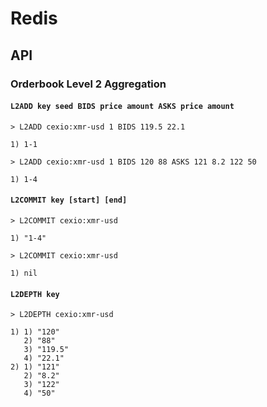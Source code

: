 # Redis

## API

### Orderbook Level 2 Aggregation

#### `L2ADD key seed BIDS price amount ASKS price amount`

```
> L2ADD cexio:xmr-usd 1 BIDS 119.5 22.1

1) 1-1

> L2ADD cexio:xmr-usd 1 BIDS 120 88 ASKS 121 8.2 122 50

1) 1-4
```

#### `L2COMMIT key [start] [end]`

```
> L2COMMIT cexio:xmr-usd 

1) "1-4"

> L2COMMIT cexio:xmr-usd 

1) nil
```

#### `L2DEPTH key`

```
> L2DEPTH cexio:xmr-usd

1) 1) "120"
   2) "88"
   3) "119.5"
   4) "22.1"
2) 1) "121"
   2) "8.2"
   3) "122"
   4) "50"
```
